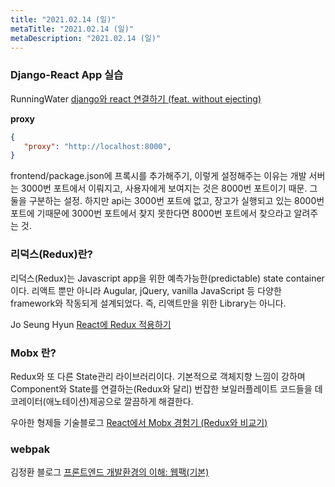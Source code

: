 ```yaml
---
title: "2021.02.14 (일)"
metaTitle: "2021.02.14 (일)"
metaDescription: "2021.02.14 (일)"
---
```


### Django-React App 실습
RunningWater [django와 react 연결하기 (feat. without ejecting)](https://justmakeyourself.tistory.com/entry/django-connect-react)  

__proxy__  
```json
{
   "proxy": "http://localhost:8000",
}
```
frontend/package.json에 프록시를 추가해주기, 이렇게 설정해주는 이유는 개발 서버는 3000번 포트에서 이뤄지고, 사용자에게 보여지는 것은 8000번 포트이기 때문. 그 둘을 구분하는 설정. 하지만 api는 3000번 포트에 없고, 장고가 실행되고 있는 8000번 포트에 기때문에 3000번 포트에서 찾지 못한다면 8000번 포트에서 찾으라고 알려주는 것.

### 리덕스(Redux)란?
리덕스(Redux)는 Javascript app을 위한 예측가능한(predictable) state container이다. 리액트 뿐만 아니라 Augular, jQuery, vanilla JavaScript 등 다양한 framework와 작동되게 설계되었다. 즉, 리액트만을 위한 Library는 아니다.  

Jo Seung Hyun [React에 Redux 적용하기](https://medium.com/@jsh901220/react%EC%97%90-redux-%EC%A0%81%EC%9A%A9%ED%95%98%EA%B8%B0-a8e6efd745c9)

### Mobx 란?
Redux와 또 다른 State관리 라이브러리이다. 기본적으로 객체지향 느낌이 강하며 Component와 State를 연결하는(Redux와 달리) 번잡한 보일러플레이트 코드들을 데코레이터(애노테이션)제공으로 깔끔하게 해결한다.   

우아한 형제들 기술블로그 [React에서 Mobx 경험기 (Redux와 비교기)](https://woowabros.github.io/experience/2019/01/02/kimcj-react-mobx.html)


### webpak
김정환 블로그 [프론트엔드 개발환경의 이해: 웹팩(기본)](https://jeonghwan-kim.github.io/series/2019/12/10/frontend-dev-env-webpack-basic.html)